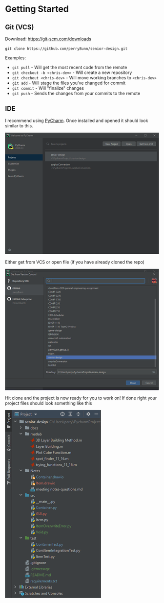# Getting Started

## Git (VCS)
Download: https://git-scm.com/downloads

`git clone https://github.com/perryBunn/senior-design.git`

Examples:
- `git pull` - Will get the most recent code from the remote
- `git checkout -b <chris-dev>` - Will create a new repository
- `git chechout <chris-dev>` - Will move working branches to `<chris-dev>`
- `git add` - Will stage the files you've changed for commit
- `git commit` - Will "finalize" changes
- `git push` - Sends the changes from your commits to the remote

## IDE
I recommend using [PyCharm](https://www.jetbrains.com/pycharm/). Once installed and opened it should look similar to this.

![PyCharm](./docs/images/IDE1.png)

Either get from VCS or open file (if you have already cloned the repo)

![](./docs/images/IDE2.png)

Hit clone and the project is now ready for you to work on!
If done right your project files should look something like this

![](./docs/images/IDE3.png)
